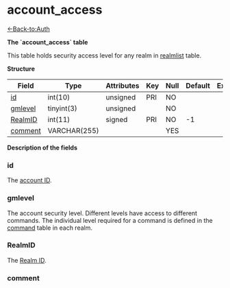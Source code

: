 # account\_access

[<-Back-to:Auth](database-auth.md)

**The \`account\_access\` table**

This table holds security access level for any realm in [realmlist](realmlist) table.

**Structure**

| Field        | Type         | Attributes | Key | Null | Default | Extra | Comment |
|--------------|--------------|------------|-----|------|---------|-------|---------|
| [id][1]      | int(10)      | unsigned   | PRI | NO   |         |       |         |
| [gmlevel][2] | tinyint(3)   | unsigned   |     | NO   |         |       |         |
| [RealmID][3] | int(11)      | signed     | PRI | NO   | -1      |       |         |
| [comment][4] | VARCHAR(255) |            |     | YES  |         |       |         |

[1]: #id
[2]: #gmlevel
[3]: #realmid
[4]: #comment

**Description of the fields**

### id

The [account ID](account#id).

### gmlevel

The account security level. Different levels have access to different commands. The individual level required for a command is defined in the [command](command) table in each realm.

### RealmID

The [Realm ID](realmlist#id).

### comment
